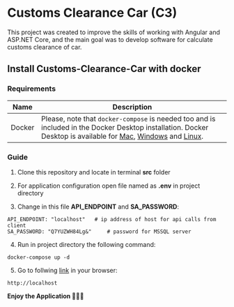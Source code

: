 # Customs Clearance Car (C3)

This project was created to improve the skills of working with Angular and ASP.NET Core, and the main goal was to develop software for calculate customs clearance of car.

## Install Customs-Clearance-Car with docker

### Requirements

| Name   | Description |
| ------ | ----------- |
| Docker | Please, note that `docker-compose` is needed too and is included in the Docker Desktop installation. Docker Desktop is available for [Mac](https://docs.docker.com/desktop/install/mac-install/), [Windows](https://docs.docker.com/desktop/install/windows-install/) and [Linux](https://docs.docker.com/desktop/install/linux-install/). |

### Guide

1. Clone this repository and locate in terminal **src** folder

2. For application configuration open file named as **.env** in project directory

3. Change in this file **API_ENDPOINT** and **SA_PASSWORD**:

```
API_ENDPOINT: "localhost" 	# ip address of host for api calls from client
SA_PASSWORD: "Q7YUZWH84Lg&"  	# password for MSSQL server
```

4. Run in project directory the following command:

```
docker-compose up -d
```

5. Go to follwing [link](http://localhost) in your browser:

```
http://localhost
```

**Enjoy the Application 🎁🎉✨**